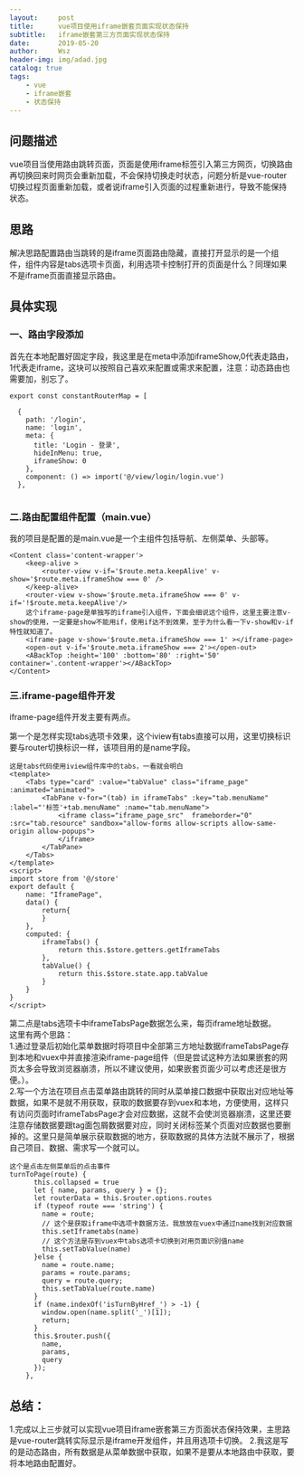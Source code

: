 ```yaml
---
layout:     post
title:      vue项目使用iframe嵌套页面实现状态保持
subtitle:   iframe嵌套第三方页面实现状态保持
date:       2019-05-20
author:     Wsz
header-img: img/adad.jpg
catalog: true
tags:
    - vue
    - iframe嵌套
    - 状态保持
---
```


## 问题描述

  vue项目当使用路由跳转页面，页面是使用iframe标签引入第三方网页，切换路由再切换回来时网页会重新加载，不会保持切换走时状态，问题分析是vue-router切换过程页面重新加载，或者说iframe引入页面的过程重新进行，导致不能保持状态。
  
## 思路
解决思路配置路由当跳转的是iframe页面路由隐藏，直接打开显示的是一个组件，组件内容是tabs选项卡页面，利用选项卡控制打开的页面是什么？同理如果不是iframe页面直接显示路由。

## 具体实现

### 一、路由字段添加
首先在本地配置好固定字段，我这里是在meta中添加iframeShow,0代表走路由，1代表走iframe，这块可以按照自己喜欢来配置或需求来配置，注意：动态路由也需要加，别忘了。
```
export const constantRouterMap = [

  {
    path: '/login',
    name: 'login',
    meta: {
      title: 'Login - 登录',
      hideInMenu: true,
      iframeShow: 0
    },
    component: () => import('@/view/login/login.vue')
  },
  
```
### 二.路由配置组件配置（main.vue）
我的项目是配置的是main.vue是一个主组件包括导航、左侧菜单、头部等。
```
<Content class='content-wrapper'>
    <keep-alive >
        <router-view v-if='$route.meta.keepAlive' v-show='$route.meta.iframeShow === 0' />
    </keep-alive>
    <router-view v-show='$route.meta.iframeShow === 0' v-if='!$route.meta.keepAlive'/>
    这个iframe-page是单独写的iframe引入组件，下面会细说这个组件，这里主要注意v-show的使用，一定要是show不能用if，使用if达不到效果，至于为什么看一下v-show和v-if特性就知道了。
    <iframe-page v-show='$route.meta.iframeShow === 1' ></iframe-page>
    <open-out v-if='$route.meta.iframeShow === 2'></open-out>
    <ABackTop :height='100' :bottom='80' :right='50' container='.content-wrapper'></ABackTop>
</Content>
```
### 三.iframe-page组件开发
iframe-page组件开发主要有两点。  

第一个是怎样实现tabs选项卡效果，这个iview有tabs直接可以用，这里切换标识要与router切换标识一样，该项目用的是name字段。
```
这是tabs代码使用iview组件库中的tabs，一看就会明白
<template>
    <Tabs type="card" :value="tabValue" class="iframe_page" :animated="animated">
        <TabPane v-for="(tab) in iframeTabs" :key="tab.menuName" :label="'标签'+tab.menuName" :name="tab.menuName">
            <iframe class="iframe_page_src"  frameborder="0" :src="tab.resource" sandbox="allow-forms allow-scripts allow-same-origin allow-popups">  
            </iframe>
        </TabPane>
    </Tabs>
</template>
<script>
import store from '@/store'
export default {
    name: "IframePage",
    data() {
        return{
        }
    },
    computed: {
        iframeTabs() {
            return this.$store.getters.getIframeTabs
        },
        tabValue() {
            return this.$store.state.app.tabValue
        }
    }
}
</script>
```
第二点是tabs选项卡中iframeTabsPage数据怎么来，每页iframe地址数据。  
这里有两个思路：  
1.通过登录后初始化菜单数据时将项目中全部第三方地址数据iframeTabsPage存到本地和vuex中并直接渲染iframe-page组件（但是尝试这种方法如果嵌套的网页太多会导致浏览器崩溃，所以不建议使用，如果嵌套页面少可以考虑还是很方便。）。  
2.写一个方法在项目点击菜单路由跳转的同时从菜单接口数据中获取出对应地址等数据，如果不是就不用获取，获取的数据要存到vuex和本地，方便使用，这样只有访问页面时iframeTabsPage才会对应数据，这就不会使浏览器崩溃，这里还要注意存储数据要跟tag面包屑数据要对应，同时关闭标签某个页面对应数据也要删掉的。这里只是简单展示获取数据的地方，获取数据的具体方法就不展示了，根据自己项目、数据、需求写一个就可以。

```
这个是点击左侧菜单后的点击事件
turnToPage(route) {
      this.collapsed = true
      let { name, params, query } = {};
      let routerData = this.$router.options.routes
      if (typeof route === 'string') {
        name = route;
        // 这个是获取iframe中选项卡数据方法，我放放在vuex中通过name找到对应数据
        this.setIframetabs(name)
        // 这个方法是存到vuex中tabs选项卡切换到对用页面识别值name
        this.setTabValue(name)
      }else {
        name = route.name;
        params = route.params;
        query = route.query;
        this.setTabValue(route.name)
      }
      if (name.indexOf('isTurnByHref_') > -1) {
        window.open(name.split('_')[1]);
        return;
      }
      this.$router.push({
        name,
        params,
        query
      });  
    },
```
## 总结：
1.完成以上三步就可以实现vue项目iframe嵌套第三方页面状态保持效果，主思路是vue-router跳转实际显示是iframe开发组件，并且用选项卡切换。
2.我这是写的是动态路由，所有数据是从菜单数据中获取，如果不是要从本地路由中获取，要将本地路由配置好。

